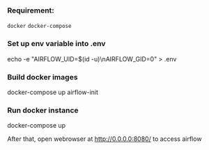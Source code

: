 ### Requirement:
`docker`
`docker-compose`

### Set up env variable into .env
echo -e "AIRFLOW_UID=$(id -u)\nAIRFLOW_GID=0" > .env

### Build docker images
docker-compose up airflow-init

### Run docker instance
docker-compose up

After that, open webrowser at http://0.0.0.0:8080/ to access airflow